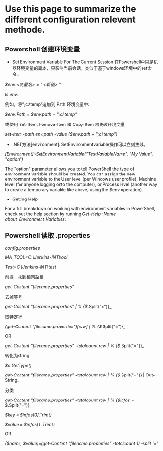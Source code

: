 # Use this page to summarize the different configuration relevent methode.
## Powershell 创建环境变量 

* Set Environment Variable For The Current Session 在Powershell中只是机器环境变量的副本，只影响当前会话。类似于基于windows环境中的set命令。

_$env:<变量名> = " <新值> "_

_ls env:_

例如，将";c:\temp"追加到 Path 环境变量中:

_$env:Path = $env:path + ";c:\temp"_

或使用 Set-Item, Remove-Item 和 Copy-Item 来更改环境变量

_set-item -path env:path -value ($env:path + ";c:\temp")_

* .NET方法[environment]::SetEnvironmentvariable操作可以立刻生效。

_[Environment]::SetEnvironmentVariable("TestVariableName", "My Value", "option")_
  
The "option" parameter allows you to tell PowerShell the type of environment variable should be created. You can assign the new environment variable to the User level (per Windows user profile), Machine level (for anyone logging onto the computer), or Process level (another way to create a temporary variable like above, using the $env operation).

* Getting Help

For a full breakdown on working with environment variables in PowerShell, check out the help section by running _Get-Help -Name about_Environment_Variables_.

## Powershell 读取 .properties 

_config.properties_

_MA_TOOL=C:\Jenkins-INT\tool_

_Test=C:\Jenkins-INT\test_

前提：找到相同路径

_get-Content "filename.properties"_

去掉等号

_get-Content "filename.properties" | % {$_.Split("=")}_

取特定行

_(get-Content "filename.properties")[raw] | % {$_.Split("=")}_

OR

_get-Content "filename.properties" -totalcount raw | % {$_.Split("=")}_

转化为string

_$a.GetType()_

_get-Content "filename.properties" -totalcount raw | % {$_.Split("=")} | Out-String_ 

分类

_get-Content "filename.properties" -totalcount raw | % {$infos = $_.Split("=")}_

_$key = $infos[0].Trim()_

_$value = $infos[1].Trim()_

OR

_($name, $value)=(get-Content "filename.properties" -totalcount 1) -split '='_
